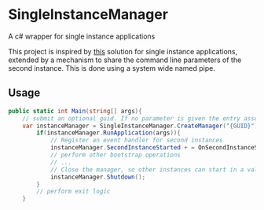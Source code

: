 # SingleInstanceManager
A c# wrapper for single instance applications

This project is inspired by [this](https://stackoverflow.com/questions/19147/what-is-the-correct-way-to-create-a-single-instance-application) solution for single instance applications, extended by a mechanism to share the command line parameters of the second instance. This is done using a system wide named pipe.

## Usage

``` csharp
public static int Main(string[] args){
    // submit an optional guid. If no parameter is given the entry assembly name is used.
    var instanceManager = SingleInstanceManager.CreateManager("{GUID}");
        if(instanceManager.RunApplication(args)){
            // Register an event handler for second instances
            instanceManager.SecondInstanceStarted + = OnSecondInstanceStarted;
            // perform other bootstrap operations
            // ...
            // Close the manager, so other instances can start in a valid state       
            instanceManager.Shutdown();
        }
        // perform exit logic
    }
```

